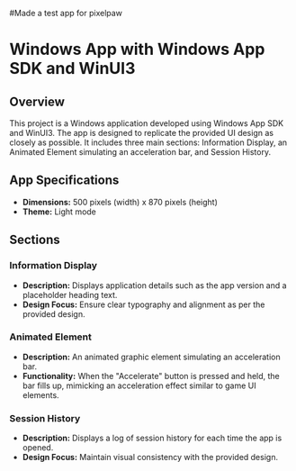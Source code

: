 #Made a test app for pixelpaw

# Windows App with Windows App SDK and WinUI3

## Overview

This project is a Windows application developed using Windows App SDK and WinUI3. The app is designed to replicate the provided UI design as closely as possible. It includes three main sections: Information Display, an Animated Element simulating an acceleration bar, and Session History.

## App Specifications

- **Dimensions:** 500 pixels (width) x 870 pixels (height)
- **Theme:** Light mode

## Sections

### Information Display

- **Description:** Displays application details such as the app version and a placeholder heading text.
- **Design Focus:** Ensure clear typography and alignment as per the provided design.

### Animated Element

- **Description:** An animated graphic element simulating an acceleration bar.
- **Functionality:** When the "Accelerate" button is pressed and held, the bar fills up, mimicking an acceleration effect similar to game UI elements.

### Session History

- **Description:** Displays a log of session history for each time the app is opened.
- **Design Focus:** Maintain visual consistency with the provided design.

